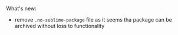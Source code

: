 What's new:

- remove `.no-sublime-package` file as it seems tha package can be archived without loss to functionality